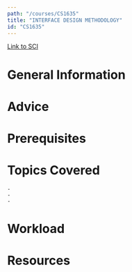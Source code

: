 ```yaml
---
path: "/courses/CS1635"
title: "INTERFACE DESIGN METHODOLOGY"
id: "CS1635"
---
```

[Link to SCI]("http://courses.sci.pitt.edu/courses/courses/view/CS-1635")

# General Information

# Advice


# Prerequisites
<!-- PREREQ_REPLACEMENT (Do not remove) -->

<!-- END PREREQ_REPLACEMENT (Do not remove) -->
# Topics Covered
	- 
	-
	-
# Workload

<!-- TESTIMONIALS
# Testimonials
This gets replaced with Gatsby, its
data comes from Google Sheets for easier
editing!
-->

# Resources
